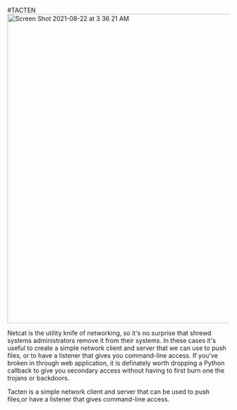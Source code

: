 #TACTEN
<img width="701" alt="Screen Shot 2021-08-22 at 3 36 21 AM" src="https://user-images.githubusercontent.com/25875381/130346573-26152b16-68d1-49f9-8551-7344737e2c51.png">



Netcat is the utility knife of networking, so it's no surprise that shrewd systems administrators remove it from their systems. In these cases it's useful to create a simple network client and server that we can use to push files, or to have a listener that gives you command-line access. If you've broken in through web application, it is definately worth dropping a Python callback to give you secondary access without having to first burn one the trojans or backdoors.

Tacten is a simple network client and server that can be used to push files,or have a listener that gives command-line access.
